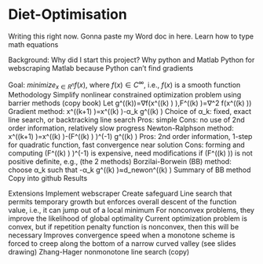 # Diet-Optimisation

Writing this right now. Gonna paste my Word doc in here. 
Learn how to type math equations

Background: 
	Why did I start this project?
	Why python and Matlab
	Python for webscraping
	Matlab because Python can’t find gradients
  
Goal: $minimize_{x∈R^n} f(x)$, where $f(x)∈C^∞$, i.e., $f(x)$ is a smooth function
Methodology
	Simplify nonlinear constrained optimization problem using barrier methods (copy book)
Let g^((k))=∇f(x^((k) ) ),F^((k) )=∇^2 f(x^((k) ))
	Gradient method: x^((k+1) )=x^((k) )-α_k g^((k) )
	Choice of α_k: fixed, exact line search, or backtracking line search
	Pros: simple
	Cons: no use of 2nd order information, relatively slow progress
	Newton-Ralphson method: x^((k+1) )=x^((k) )-(F^((k) ) )^(-1) g^((k) )
	Pros: 2nd order information, 1-step for quadratic function, fast convergence near solution
	Cons: forming and computing (F^((k) ) )^(-1) is expensive, need modifications if (F^((k) )) is not positive definite, e.g., (the 2 methods)
	Borzilai-Borwein (BB) method: choose α_k such that -α_k g^((k) )≈d_newon^((k) )
Summary of BB method 
	Copy into github
Results


Extensions
	Implement webscraper
	Create safeguard
	Line search that permits temporary growth but enforces overall descent of the function value, i.e., it can jump out of a local minimum
	For nonconvex problems, they improve the likelihood of global optimality
	Current optimization problem is convex, but if repetition penalty function is nonconvex, then this will be necessary
	Improves convergence speed when a monotone scheme is forced to creep along the bottom of a narrow curved valley (see slides drawing)
	Zhang-Hager nonmonotone line search (copy)
